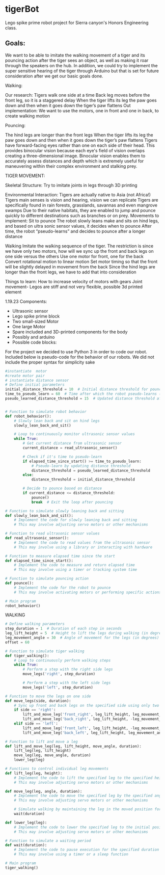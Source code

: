# tigerBot
Lego spike prime robot project for Sierra canyon's Honors Engineering class.


## Goals: 
We want to be able to imitate the walking movement of a tiger and its pouncing action after the tiger sees an object, as well as making it roar through the speakers on the hub. In addition, we could try to implement the super sensitive hearing of the tiger through Arduino but that is set for future consideration after we get our basic goals done.

Walking:















  Our research:
Tigers walk one side at a time
Back leg moves before the front leg, so it is a staggered delay
When the tiger lifts its leg the paw goes down and then when it goes down the tiger’s paw flattens 
	Out implementation:
We want to use the motors, one in front and one in back, to create walking motion



Pouncing:


The hind legs are longer than the front legs
When the tiger lifts its leg the paw goes down and then when it goes down the tiger’s paw flattens 
Tigers have forward-facing eyes rather than one on each side of their head. This provides binocular vision because each eye's field of vision overlaps creating a three-dimensional image. Binocular vision enables them to accurately assess distances and depth which is extremely useful for maneuvering within their complex environment and stalking prey.



TIGER MOVEMENT:


Skeletal Structure:
Try to imitate joints in legs through 3D printing


Environmental Interaction:
Tigers are actually native to Asia (not Africa!)
Tigers main senses is vision and hearing, vision we can replicate
Tigers are specifically found in rain forests, grasslands, savannas and even mangrove swamps
Due to their native habitats, they are enabled to jump and pounce quickly to different destinations such as branches or on prey.
Movements to implement:
Sit to pounce
The robot slowly leans make and sits on hind legs, and based on ultra sonic sensor values, it decides when to pounce
After time, the robot “pseudo-learns” and decides to pounce after a longer distance

Walking 
Imitate the walking sequence of the tiger. The restriction is since we have only two motors, how will we sync up the front and back legs on one side versus the others
Use one motor for front, one for the back
Convert rotational motion to linear motion
Set motor timing so that the front will be slightly delayed in movement from the back
Since the hind legs are longer than the front legs, we have to add that into consideration



Things to learn:
	How to increase velocity of motors with gears
	Joint movement- Legos are stiff and not very flexible, possible 3d printed element


1.19.23
Components:
- Ultrasonic sensor
- Lego spike prime block
- Two small-sized Motor
- One large Motor
- Spare included and 3D-printed components for the body
- Possibly and arduino
- Possible code blocks:
	
For the project we decided to use Python 3 in order to code our robot. Included below is pseudo-code for the behavior of our robots. 
We did not include the proper syntax for simplicity sake 

``` python
#instantiate  motor 
#create motor pair
# instantiate distance sensor
# Define initial parameters
initial_distance_threshold = 10  # Initial distance threshold for pouncing
time_to_pseudo_learn = 60  # Time after which the robot pseudo-learns (in seconds)
pseudo_learned_distance_threshold = 15  # Updated distance threshold after pseudo-learning


# Function to simulate robot behavior
def robot_behavior():
	# Slowly lean back and sit on hind legs
	slowly_lean_back_and_sit()

	# Loop to continuously monitor ultrasonic sensor values
	while True:
    	# Get current distance from ultrasonic sensor
    	current_distance = read_ultrasonic_sensor()

    	# Check if it's time to pseudo-learn
    	if elapsed_time_since_start() >= time_to_pseudo_learn:
        	# Pseudo-learn by updating distance threshold
        	distance_threshold = pseudo_learned_distance_threshold
    	else:
        	distance_threshold = initial_distance_threshold

    	# Decide to pounce based on distance
    	if current_distance <= distance_threshold:
        	pounce()
        	break  # Exit the loop after pouncing

# Function to simulate slowly leaning back and sitting
def slowly_lean_back_and_sit():
	# Implement the code for slowly leaning back and sitting
	# This may involve adjusting servo motors or other mechanisms

# Function to read ultrasonic sensor values
def read_ultrasonic_sensor():
	# Implement the code to read values from the ultrasonic sensor
	# This may involve using a library or interacting with hardware

# Function to measure elapsed time since the start
def elapsed_time_since_start():
	# Implement the code to measure and return elapsed time
	# This may involve using a timer or tracking system time

# Function to simulate pouncing action
def pounce():
	# Implement the code for the robot to pounce
	# This may involve activating motors or performing specific actions

# Main program
robot_behavior()
```



WALKING
``` python
# Define walking parameters
step_duration = 1  # Duration of each step in seconds
leg_lift_height = 5  # Height to lift the legs during walking (in degrees)
leg_movement_angle = 30  # Angle of movement for the legs (in degrees)
offset = 60

# Function to simulate tiger walking
def tiger_walking():
	# Loop to continuously perform walking steps
	while True:
    	# Perform a step with the right side legs
    	move_legs('right', step_duration)

    	# Perform a step with the left side legs
    	move_legs('left', step_duration)

# Function to move the legs on one side
def move_legs(side, duration):
	# Sync up front and back legs on the specified side using only two motors
	if side == 'right':
    	lift_and_move_leg('front_right', leg_lift_height, leg_movement_angle, duration)
    	lift_and_move_leg('back_right', leg_lift_height, -leg_movement_angle, duration)
	elif side == 'left':
    	lift_and_move_leg('front_left', leg_lift_height, -leg_movement_angle, duration)
    	lift_and_move_leg('back_left', leg_lift_height, leg_movement_angle, duration)

# Function to lift and move a leg
def lift_and_move_leg(leg, lift_height, move_angle, duration):
	lift_leg(leg, lift_height)
	move_leg(leg, move_angle, duration)
	lower_leg(leg)

# Functions to control individual leg movements
def lift_leg(leg, height):
	# Implement the code to lift the specified leg to the specified height
	# This may involve adjusting servo motors or other mechanisms

def move_leg(leg, angle, duration):
	# Implement the code to move the specified leg by the specified angle
	# This may involve adjusting servo motors or other mechanisms

	# Simulate walking by maintaining the leg in the moved position for the specified duration
	wait(duration)

def lower_leg(leg):
	# Implement the code to lower the specified leg to the initial position
	# This may involve adjusting servo motors or other mechanisms

# Function to simulate a waiting period
def wait(duration):
	# Implement the code to pause execution for the specified duration
	# This may involve using a timer or a sleep function

# Main program
tiger_walking()

```



